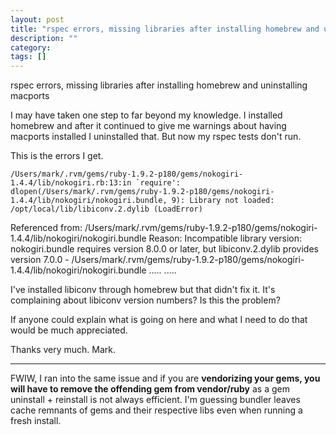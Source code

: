 ```yaml
---
layout: post
title: "rspec errors, missing libraries after installing homebrew and uninstalling macports"
description: ""
category:
tags: []
---
```


rspec errors, missing libraries after installing homebrew and uninstalling macports


I may have taken one step to far beyond my knowledge. I installed homebrew and after it continued to give me warnings about having macports installed I uninstalled that. But now my rspec tests don't run.

This is the errors I get.

    /Users/mark/.rvm/gems/ruby-1.9.2-p180/gems/nokogiri-1.4.4/lib/nokogiri.rb:13:in `require': dlopen(/Users/mark/.rvm/gems/ruby-1.9.2-p180/gems/nokogiri-1.4.4/lib/nokogiri/nokogiri.bundle, 9): Library not loaded: /opt/local/lib/libiconv.2.dylib (LoadError)
Referenced from: /Users/mark/.rvm/gems/ruby-1.9.2-p180/gems/nokogiri-1.4.4/lib/nokogiri/nokogiri.bundle
Reason: Incompatible library version: nokogiri.bundle requires version 8.0.0 or later, but libiconv.2.dylib provides version 7.0.0 - /Users/mark/.rvm/gems/ruby-1.9.2-p180/gems/nokogiri-1.4.4/lib/nokogiri/nokogiri.bundle
    .....
    .....

I've installed libiconv through homebrew but that didn't fix it. It's complaining about libiconv version numbers? Is this the problem?

If anyone could explain what is going on here and what I need to do that would be much appreciated.

Thanks very much. Mark.


--------------------------------------- 
FWIW, I ran into the same issue and if you are **vendorizing your gems, you will have to remove the offending gem from vendor/ruby** as a gem uninstall + reinstall is not always efficient. I'm guessing bundler leaves cache remnants of gems and their respective libs even when running a fresh install.


